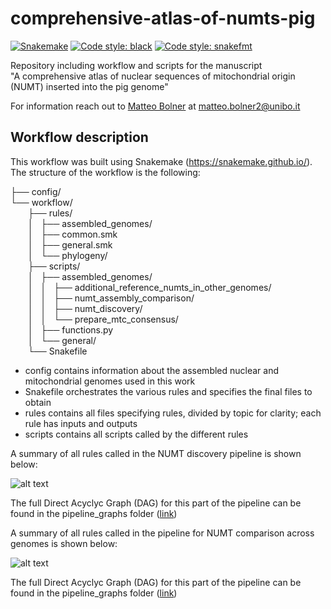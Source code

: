 # comprehensive-atlas-of-numts-pig
[![Snakemake](https://img.shields.io/badge/snakemake-≥7.19.0-brightgreen.svg)](https://snakemake.github.io)
[![Code style: black](https://img.shields.io/badge/code%20style-black-000000.svg)](https://github.com/psf/black)
[![Code style: snakefmt](https://img.shields.io/badge/code%20style-snakefmt-000000.svg)](https://github.com/snakemake/snakefmt)

Repository including workflow and scripts for the manuscript  
"A comprehensive atlas of nuclear sequences of mitochondrial origin (NUMT) inserted into the pig genome"

For information reach out to [Matteo Bolner](https://github.com/matteobolner) at matteo.bolner2@unibo.it

## Workflow description
This workflow was built using Snakemake (https://snakemake.github.io/).
The structure of the workflow is the following:

├── config/  
└── workflow/  
  ├── rules/  
  │   ├── assembled_genomes/  
  │   ├── common.smk  
  │   ├── general.smk  
  │   └── phylogeny/  
  ├── scripts/  
  │   ├── assembled_genomes/  
  │   │   ├── additional_reference_numts_in_other_genomes/  
  │   │   ├── numt_assembly_comparison/  
  │   │   ├── numt_discovery/  
  │   │   └── prepare_mtc_consensus/  
  │   ├── functions.py  
  │   └── general/  
  └── Snakefile  

- config contains information about the assembled nuclear and mitochondrial genomes used in this work
- Snakefile orchestrates the various rules and specifies the final files to obtain
- rules contains all files specifying rules, divided by topic for clarity; each rule has inputs and outputs
- scripts contains all scripts called by the different rules

A summary of all rules called in the NUMT discovery pipeline is shown below:

[numt_discovery_summary]: https://github.com/matteobolner/comprehensive-atlas-of-numts-pig/blob/main/pipeline_graphs/numt_discovery_summary.svg "Test"
![alt text][numt_discovery_summary]

The full Direct Acyclyc Graph (DAG) for this part of the pipeline can be found in the pipeline_graphs folder ([link](pipeline_graphs/numt_discovery_complete.svg))


A summary of all rules called in the pipeline for NUMT comparison across genomes  is shown below:

[genome_comparison_summary]: https://github.com/matteobolner/comprehensive-atlas-of-numts-pig/blob/main/pipeline_graphs/genome_comparison_summary.png "Test"
![alt text][genome_comparison_summary]

The full Direct Acyclyc Graph (DAG) for this part of the pipeline can be found in the pipeline_graphs folder ([link](pipeline_graphs/genome_comparison_complete.svg))

